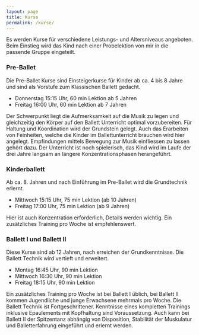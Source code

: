 ```yaml
---
layout: page
title: Kurse
permalink: /kurse/
---
```


Es werden Kurse für verschiedene Leistungs- und Altersniveaus angeboten. Beim Einstieg wird das Kind nach einer Probelektion von mir in die passende Gruppe eingeteilt.

### Pre-Ballet

Die Pre-Ballet Kurse sind Einsteigerkurse für Kinder ab ca. 4 bis 8 Jahre und sind als Vorstufe zum Klassischen Ballett gedacht.

* Donnerstag 15:15 Uhr, 60 min Lektion ab 5 Jahren
* Freitag 16:00 Uhr, 60 min Lektion ab 7 Jahren

Der Schwerpunkt liegt die Aufmerksamkeit auf die Musik zu legen und gleichzeitig den Körper auf den Ballett Unterricht optimal vorzubereiten. Für Haltung und Koordination wird der Grundstein gelegt. Auch das Erarbeiten von Feinheiten, welche die Kinder im Ballettunterricht brauchen wird hier angelegt. Empfindungen mittels Bewegung zur Musik einfliessen zu lassen gehört dazu.
Der Unterricht ist noch spielerisch, das Kind wird im Laufe der drei Jahre langsam an längere Konzentrationsphasen herangeführt.

### Kinderballett

Ab ca. 8. Jahren und nach Einführung im Pre-Ballet wird die Grundtechnik erlernt.

* Mittwoch 15:15 Uhr, 75 min Lektion (ab 10 Jahren)
* Freitag 17:00 Uhr, 75 min Lektion (ab 9 Jahren)

Hier ist auch Konzentration erforderlich, Details werden wichtig. Ein zusätzliches Training pro Woche ist empfehlenswert.

### Ballett I und Ballett II

Diese Kurse sind ab 12 Jahren, nach erreichen der Grundkenntnisse.
Die Ballett Technik wird vertieft und erweitert.

* Montag 16:45 Uhr, 90 min Lektion
* Mittwoch 16:30 Uhr, 90 min Lektion
* Freitag 18:15 Uhr, 90 min Lektion

Ein zusätzliches Training pro Woche ist bei Ballett I üblich, bei Ballett II kommen Jugendliche und junge Erwachsene mehrmals pro Woche.
Die Ballett Technik ist Fortgeschrittener. Kenntnisse eines kompletten Trainings inklusive Epaulements mit Kopfhaltung sind Voraussetzung.
Auch kann bei Ballett II der Spitzentanz abhängig von Disposition, Stabilität der Muskulatur und Balletterfahrung eingeführt und erlernt werden.
